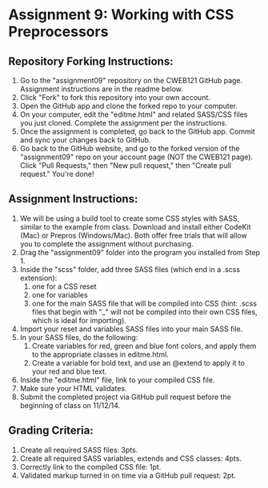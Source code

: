 # Assignment 9: Working with CSS Preprocessors

## Repository Forking Instructions:
1. Go to the "assignment09" repository on the CWEB121 GitHub page. Assignment instructions are in the readme below.
2. Click "Fork" to fork this repository into your own account.
3. Open the GitHub app and clone the forked repo to your computer.
4. On your computer, edit the "editme.html" and related SASS/CSS files you just cloned. Complete the assignment per the instructions.
5. Once the assignment is completed, go back to the GitHub app. Commit and sync your changes back to GitHub.
6. Go back to the GitHub website, and go to the forked version of the "assignment09" repo on your account page (NOT the CWEB121 page). Click "Pull Requests," then "New pull request," then "Create pull request." You're done!


## Assignment Instructions:
1. We will be using a build tool to create some CSS styles with SASS, similar to the example from class. Download and install either CodeKit (Mac) or Prepros (Windows/Mac). Both offer free trials that will allow you to complete the assignment without purchasing.
2. Drag the "assignment09" folder into the program you installed from Step 1.
3. Inside the "scss" folder, add three SASS files (which end in a .scss extension):
   1. one for a CSS reset
   2. one for variables
   3. one for the main SASS file that will be compiled into CSS (hint: .scss files that begin with "_" will not be compiled into their own CSS files, which is ideal for importing).
4. Import your reset and variables SASS files into your main SASS file.
5. In your SASS files, do the following:
   1. Create variables for red, green and blue font colors, and apply them to the appropriate classes in editme.html.
   2. Create a variable for bold text, and use an @extend to apply it to your red and blue text.
6. Inside the "editme.html" file, link to your compiled CSS file.
7. Make sure your HTML validates.
8. Submit the completed project via GitHub pull request before the beginning of class on 11/12/14.

## Grading Criteria:
1. Create all required SASS files: 3pts.
2. Create all required SASS variables, extends and CSS classes: 4pts.
3. Correctly link to the compiled CSS file: 1pt.
5. Validated markup turned in on time via a GitHub pull request: 2pt.